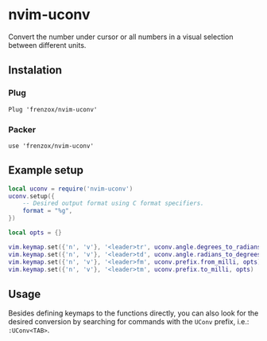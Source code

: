 # nvim-uconv

Convert the number under cursor or all numbers in a visual selection between different units.

## Instalation

### Plug
```
Plug 'frenzox/nvim-uconv'
```

### Packer
```
use 'frenzox/nvim-uconv'

```

## Example setup

```lua
local uconv = require('nvim-uconv')
uconv.setup({
    -- Desired output format using C format specifiers.
    format = "%g",
})

local opts = {}

vim.keymap.set({'n', 'v'}, '<leader>tr', uconv.angle.degrees_to_radians, opts)
vim.keymap.set({'n', 'v'}, '<leader>td', uconv.angle.radians_to_degrees, opts)
vim.keymap.set({'n', 'v'}, '<leader>fm', uconv.prefix.from_milli, opts)
vim.keymap.set({'n', 'v'}, '<leader>tm', uconv.prefix.to_milli, opts)
```

## Usage

Besides defining keymaps to the functions directly, you can also look for the desired conversion by searching for commands with the `UConv` prefix, i.e.: `:UConv<TAB>`.

